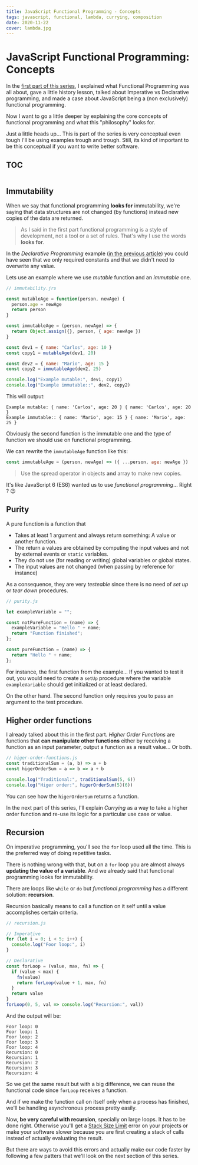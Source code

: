 ```yaml
---
title: JavaScript Functional Programming - Concepts
tags: javascript, functional, lambda, currying, composition
date: 2020-11-22
cover: lambda.jpg
---
```


# JavaScript Functional Programming: Concepts

In the [first part of this series](/js-functional-programming-intro/), I explained what Functional Programming was all about, gave a little history lesson, talked about Imperative vs Declarative programming, and made a case about JavaScript being a (non exclusively) functional programming.

Now I want to go a little deeper by explaining the core concepts of functional programming and what this "philosophy" looks for.

Just a little heads up... This is part of the series is very conceptual even tough I'll be using examples trough and trough. Still, its kind of important to be this conceptual if you want to write better software.

## TOC

```toc

```

## Immutability

When we say that functional programming **looks for** immutability, we're saying that data structures are not changed (by functions) instead new copies of the data are returned.

> As I said in the first part functional programming is a style of development, not a tool or a set of rules. That's why I use the words **looks for**.

In the _Declarative Programming_ example ([in the previous article](/js-functional-programming-intro/#imperative-vs-declarative-programming)) you could have seen that we only required constants and that we didn't need to overwrite any value.

Lets use an example where we use _mutable_ function and an _immutable_ one.

```javascript
// immutability.jrs

const mutableAge = function(person, newAge) {
  person.age = newAge
  return person
}

const immutableAge = (person, newAge) => {
  return Object.assign({}, person, { age: newAge })
}

const dev1 = { name: "Carlos", age: 10 }
const copy1 = mutableAge(dev1, 20)

const dev2 = { name: "Mario", age: 15 }
const copy2 = immutableAge(dev2, 25)

console.log("Example mutable:", dev1, copy1)
console.log("Example immutable::", dev2, copy2)
```

This will output:

```text
Example mutable: { name: 'Carlos', age: 20 } { name: 'Carlos', age: 20 }
Example immutable:: { name: 'Mario', age: 15 } { name: 'Mario', age: 25 }
```

Obviously the second function is the immutable one and the type of function we should use on functional programming.

We can rewrite the `immutableAge` function like this:

```javascript
const immutableAge = (person, newAge) => ({ ...person, age: newAge })
```

> Use the spread operator in objects **and** array to make new copies.

It's like JavaScript 6 (ES6) wanted us to use _functional programming_... Right ? 😉

## Purity

A pure function is a function that

- Takes at least 1 argument and always return something: A value or another function.
- The return a values are obtained by computing the input values and not by external events or `static` variables.
- They do not use (for reading or writing) global variables or global states.
- The input values are not changed (when passing by reference for instance)

As a consequence, they are very _testeable_ since there is no need of _set up_ or _tear down_ procedures.

```javascript
// purity.js

let exampleVariable = "";

const notPureFunction = (name) => {
  exampleVariable = "Hello " + name;
  return "Function finished";
};

const pureFunction = (name) => {
  return "Hello " + name;
};
```

For instance, the first function from the example... If you wanted to test it out, you would need to create a `setUp` procedure where the variable `exampleVariable` should get initialized or at least declared.

On the other hand. The second function only requires you to pass an argument to the test procedure.

## Higher order functions

I already talked about this in the first part. _Higher Order Functions_ are functions that **can manipulate other functions** either by receiving a function as an input parameter, output a function as a result value... Or both.

```javascript
// higer-order-functions.js
const traditionalSum = (a, b) => a + b
const higerOrderSum = a => b => a + b

console.log("Traditional:", traditionalSum(5, 6))
console.log("Higer order:", higerOrderSum(5)(6))
```

You can see how the `higerOrderSum` returns a function.

In the next part of this series, I'll explain _Currying_ as a way to take a higher order function and re-use its logic for a particular use case or value.

## Recursion

On imperative programming, you'll see the `for` loop used all the time. This is the preferred way of doing repetitive tasks.

There is nothing wrong with that, but on a `for` loop you are almost always **updating the value of a variable**. And we already said that functional programming looks for immutability.

There are loops like `while` or `do` but _functional programming_ has a different solution: **recursion**.

Recursion basically means to call a function on it self until a value accomplishes certain criteria.

```javascript
// recursion.js

// Imperative
for (let i = 0; i < 5; i++) {
  console.log("Foor loop:", i)
}

// Declarative
const forLoop = (value, max, fn) => {
  if (value < max) {
    fn(value)
    return forLoop(value + 1, max, fn)
  }
  return value
}
forLoop(0, 5, val => console.log("Recursion:", val))
```

And the output will be:

```text
Foor loop: 0
Foor loop: 1
Foor loop: 2
Foor loop: 3
Foor loop: 4
Recursion: 0
Recursion: 1
Recursion: 2
Recursion: 3
Recursion: 4
```

So we get the same result but with a big difference, we can reuse the functional code since `forLoop` receives a function.

And if we make the function call on itself only when a process has finished, we'll be handling asynchronous process pretty easily.

Now, **be very careful with recursion**, specially on large loops. It has to be done right. Otherwise you'll get a [Stack Size Limit](https://www.freecodecamp.org/news/understanding-the-javascript-call-stack-861e41ae61d4/) error on your projects or make your software slower because you are first creating a stack of calls instead of actually evaluating the result.

But there are ways to avoid this errors and actually make our code faster by following a few patters that we'll look on the next section of this series.

